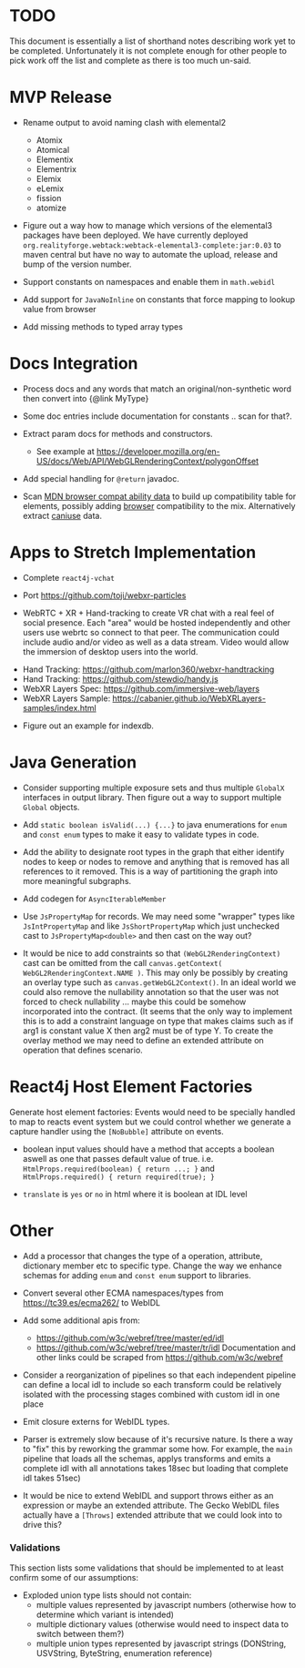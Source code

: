 # TODO

This document is essentially a list of shorthand notes describing work yet to be completed.
Unfortunately it is not complete enough for other people to pick work off the list and
complete as there is too much un-said.

# MVP Release

* Rename output to avoid naming clash with elemental2
  - Atomix
  - Atomical
  - Elementix
  - Elementrix
  - Elemix
  - eLemix
  - fission
  - atomize

* Figure out a way how to manage which versions of the elemental3 packages have been deployed. We
  have currently deployed `org.realityforge.webtack:webtack-elemental3-complete:jar:0.03` to maven central
  but have no way to automate the upload, release and bump of the version number.

* Support constants on namespaces and enable them in `math.webidl`

* Add support for `JavaNoInline` on constants that force mapping to lookup value from browser

* Add missing methods to typed array types

# Docs Integration

* Process docs and any words that match an original/non-synthetic word then convert into {@link MyType}

* Some doc entries include documentation for constants .. scan for that?.

* Extract param docs for methods and constructors.
  - See example at https://developer.mozilla.org/en-US/docs/Web/API/WebGLRenderingContext/polygonOffset

* Add special handling for `@return` javadoc.

* Scan [MDN browser compat ability data](https://github.com/mdn/browser-compat-data/tree/master/api) to
  build up compatibility table for elements, possibly adding
  [browser](https://github.com/mdn/browser-compat-data/tree/master/browsers) compatibility to the mix.
  Alternatively extract [caniuse](https://github.com/Fyrd/caniuse) data.

# Apps to Stretch Implementation

* Complete `react4j-vchat`

* Port https://github.com/toji/webxr-particles

* WebRTC + XR + Hand-tracking to create VR chat with a real feel of social presence. Each "area" would be hosted
  independently and other users use webrtc so connect to that peer. The communication could include audio and/or
  video as well as a data stream. Video would allow the immersion of desktop users into the world.
 - Hand Tracking: https://github.com/marlon360/webxr-handtracking
 - Hand Tracking: https://github.com/stewdio/handy.js
 - WebXR Layers Spec: https://github.com/immersive-web/layers
 - WebXR Layers Sample: https://cabanier.github.io/WebXRLayers-samples/index.html

* Figure out an example for indexdb.

# Java Generation

* Consider supporting multiple exposure sets and thus multiple `GlobalX` interfaces in output library. Then figure out a way to support multiple `Global` objects.

* Add `static boolean isValid(...) {...}` to java enumerations for `enum` and `const enum` types to make it easy to validate types in code.

* Add the ability to designate root types in the graph that either identify nodes to keep or nodes to remove
  and anything that is removed has all references to it removed. This is a way of partitioning the graph into
  more meaningful subgraphs.

* Add codegen for `AsyncIterableMember`

* Use `JsPropertyMap` for records. We may need some "wrapper" types like `JsIntPropertyMap` and like `JsShortPropertyMap`
  which just unchecked cast to `JsPropertyMap<double>` and then cast on the way out?

* It would be nice to add constraints so that `(WebGL2RenderingContext)` cast can be omitted from the call
  `canvas.getContext( WebGL2RenderingContext.NAME )`. This may only be possibly by creating an overlay type such as
  `canvas.getWebGL2Context()`. In an ideal world we could also remove the nullability annotation so that the user
  was not forced to check nullability ... maybe this could be somehow incorporated into the contract. (It seems that
  the only way to implement this is to add a constraint language on type that makes claims such as if arg1 is constant
  value X then arg2 must be of type Y. To create the overlay method we may need to define an extended attribute on
  operation that defines scenario.

# React4j Host Element Factories

Generate host element factories: Events would need to be specially handled to map to reacts event system but we could control whether we generate a capture handler using the `[NoBubble]` attribute on events.

* boolean input values should have a method that accepts a boolean aswell as one that passes default value of true. i.e. `HtmlProps.required(boolean) { return ...; }` and `HtmlProps.required() { return required(true); }`

* `translate` is `yes` or `no` in html where it is boolean at IDL level

# Other

* Add a processor that changes the type of a operation, attribute, dictionary member etc to specific type.
  Change the way we enhance schemas for adding `enum` and `const enum` support to libraries.

* Convert several other ECMA namespaces/types from https://tc39.es/ecma262/ to WebIDL

* Add some additional apis from:
  - https://github.com/w3c/webref/tree/master/ed/idl
  - https://github.com/w3c/webref/tree/master/tr/idl
  Documentation and other links could be scraped from https://github.com/w3c/webref

* Consider a reorganization of pipelines so that each independent pipeline can define a local idl to
  include so each transform could be relatively isolated with the processing stages combined with custom
  idl in one place

* Emit closure externs for WebIDL types.

* Parser is extremely slow because of it's recursive nature. Is there a way to "fix" this by reworking the
  grammar some how. For example, the `main` pipeline that loads all the schemas, applys transforms and emits
  a complete idl with all annotations takes 18sec but loading that complete idl takes 51sec)

* It would be nice to extend WebIDL and support throws either as an expression or maybe an extended attribute.
  The Gecko WebIDL files actually have a `[Throws]` extended attribute that we could look into to drive this?

### Validations

This section lists some validations that should be implemented to at least confirm some of our assumptions:

* Exploded union type lists should not contain:
  * multiple values represented by javascript numbers (otherwise how to determine which variant is intended)
  * multiple dictionary values (otherwise would need to inspect data to switch between them?)
  * multiple union types represented by javascript strings (DONString, USVString, ByteString, enumeration reference)
